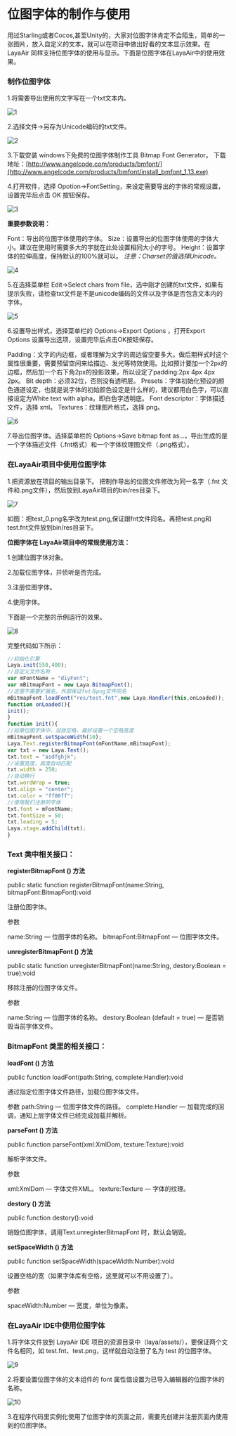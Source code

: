 # 位图字体的制作与使用

用过Starling或者Cocos,甚至Unity的，大家对位图字体肯定不会陌生，简单的一张图片，放入自定义的文本，就可以在项目中做出好看的文本显示效果。在LayaAir 同样支持位图字体的使用与显示。下面是位图字体在LayaAir中的使用效果。

### 制作位图字体

1.将需要导出使用的文字写在一个txt文本内。

![1](img/1.png)</br>

2.选择文件->另存为Unicode编码的txt文件。

![2](img/2.png)</br>

3.下载安装 windows下免费的位图字体制作工具 Bitmap Font Generator。
 下载地址：[http://www.angelcode.com/products/bmfont/](http://www.angelcode.com/products/bmfont/install_bmfont_1.13.exe)

 4.打开软件，选择 Opotion->FontSetting，来设定需要导出的字体的常规设置，设置完毕后点击 OK 按钮保存。

![3](img/3.png)</br>

**重要参数说明：**

 Font：导出的位图字体使用的字体。
 Size：设置导出的位图字体使用的字体大小。建议在使用时需要多大的字就在此处设置相同大小的字号。
 Height：设置字体的拉伸高度，保持默认的100%就可以。
 *注意：Charset的值选择Unicode。*

![4](img/4.png)</br>

5.在选择菜单栏 Edit->Select chars from file，选中刚才创建的txt文件，如果有提示失败，请检查txt文件是不是unicode编码的文件以及字体是否包含文本内的字体。

![5](img/5.png)</br>

 6.设置导出样式，选择菜单栏的 Options->Export Options ，打开Export Options 设置导出选项，设置完毕后点击OK按钮保存。

 Padding：文字的内边框，或者理解为文字的周边留空要多大。做后期样式时这个属性很重要，需要预留空间来给描边、发光等特效使用。比如预计要加一个2px的边框，然后加一个右下角2px的投影效果，所以设定了padding:2px 4px 4px 2px。
 Bit depth：必须32位，否则没有透明层。
 Presets：字体初始化预设的颜色通道设定，也就是说字体的初始颜色设定是什么样的，建议都用白色字，可以直接设定为White text with alpha，即白色字透明底。
 Font descriptor：字体描述文件，选择 xml。
 Textures：纹理图片格式，选择 png。

![6](img/6.png)</br>

7.导出位图字体。选择菜单栏的 Options->Save bitmap font as…，导出生成的是一个字体描述文件（.fnt格式）和一个字体纹理图文件（.png格式）。



### 在LayaAir项目中使用位图字体

1.把资源放在项目的输出目录下。
 把制作导出的位图文件修改为同一名字（.fnt 文件和.png文件），然后放到LayaAir项目的bin/res目录下。

![7](img/7.png)</br>

如图：把test_0.png名字改为test.png,保证跟fnt文件同名。再把test.png和test.fnt文件放到bin/res目录下。

**位图字体在 LayaAir项目中的常规使用方法：**

1.创建位图字体对象。

2.加载位图字体，并侦听是否完成。

3.注册位图字体。

4.使用字体。

下面是一个完整的示例运行的效果。

![8](img/8.png)</br>

完整代码如下所示：

```typescript
//初始化引擎
Laya.init(550,400);
//自定义文件名称
var mFontName = "diyFont";
var mBitmapFont = new Laya.BitmapFont();
//这里不需要扩展名，外部保证fnt与png文件同名
mBitmapFont.loadFont("res/test.fnt",new Laya.Handler(this,onLoaded));
function onLoaded(){
init();
}
function init(){
//如果位图字体中，没放空格，最好设置一个空格宽度
mBitmapFont.setSpaceWidth(10);
Laya.Text.registerBitmapFont(mFontName,mBitmapFont);
var txt = new Laya.Text();
txt.text = "asdfghjk";
//设置宽度，高度自动匹配
txt.width = 250;
//自动换行
txt.wordWrap = true;
txt.align = "center";
txt.color = "ff00ff";
//使用我们注册的字体
txt.font = mFontName;
txt.fontSize = 50;
txt.leading = 5;
Laya.stage.addChild(txt);
}
```

### **Text 类中相关接口：**

**registerBitmapFont () 方法**

public static function registerBitmapFont(name:String, bitmapFont:BitmapFont):void

注册位图字体。

参数

 name:String — 位图字体的名称。
 bitmapFont:BitmapFont — 位图字体文件。

**unregisterBitmapFont () 方法**

public static function unregisterBitmapFont(name:String, destory:Boolean = true):void

移除注册的位图字体文件。

参数

 name:String — 位图字体的名称。
 destory:Boolean (default = true) — 是否销毁当前字体文件。

### BitmapFont 类里的相关接口：

**loadFont () 方法**

public function loadFont(path:String, complete:Handler):void

通过指定位图字体文件路径，加载位图字体文件。

参数
 path:String — 位图字体文件的路径。
 complete:Handler — 加载完成的回调，通知上层字体文件已经完成加载并解析。

**parseFont () 方法**

public function parseFont(xml:XmlDom, texture:Texture):void

解析字体文件。

参数

 xml:XmlDom — 字体文件XML。
 texture:Texture — 字体的纹理。

**destory () 方法**

public function destory():void

销毁位图字体，调用Text.unregisterBitmapFont 时，默认会销毁。

**setSpaceWidth () 方法**

public function setSpaceWidth(spaceWidth:Number):void

设置空格的宽（如果字体库有空格，这里就可以不用设置了）。

参数

 spaceWidth:Number — 宽度，单位为像素。



### 在LayaAir IDE中使用位图字体

1.将字体文件放到 LayaAir IDE 项目的资源目录中（laya/assets/），要保证两个文件名相同，如 test.fnt、test.png，这样就自动注册了名为 test 的位图字体。

![9](img/9.png)</br>

2.将要设置位图字体的文本组件的 font 属性值设置为已导入编辑器的位图字体的名称。

![10](img/10.png)</br>

3.在程序代码里实例化使用了位图字体的页面之前，需要先创建并注册页面内使用到的位图字体。